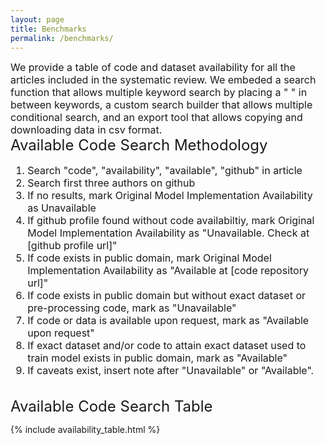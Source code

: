 ```yaml
---
layout: page
title: Benchmarks
permalink: /benchmarks/
---
```


<font size="3.5">  We provide a table of code and dataset availability for all the articles included in the systematic review. We embeded a search function that allows multiple keyword search by placing a " " in between keywords, a custom search builder that allows multiple conditional search, and an export tool that allows copying and downloading data in csv format. </font>
<br>
<font size="5"> Available Code Search Methodology </font>

<font size="3.5">
<ol>
	<li> Search "code", "availability", "available", "github" in article </li>
	<li> Search first three authors on github </li>
	<li> If no results, mark Original Model Implementation Availability as Unavailable </li>
	<li> If github profile found without code availabiltiy, mark Original Model Implementation Availability as "Unavailable. Check at [github profile url]"</li>
	<li> If code exists in public domain, mark Original Model Implementation Availability as "Available at [code repository url]" </li>
	<li> If code exists in public domain but without exact dataset or pre-processing code, mark as "Unavailable" </li>
	<li> If code or data is available upon request, mark as "Available upon request" </li>
	<li> If exact dataset and/or code to attain exact dataset used to train model exists in public domain, mark as "Available" </li>
	<li> If caveats exist, insert note after "Unavailable" or "Available". </li>
</ol>
</font>

<script src="https://code.jquery.com/jquery-3.5.1.js"></script>
<script type="text/javascript" src="https://cdn.datatables.net/1.12.1/js/jquery.dataTables.min.js"></script>
<script type="text/javascript" src="https://cdn.datatables.net/1.12.1/js/dataTables.bootstrap.min.js"></script>
<script type="text/javascript" src="https://cdn.datatables.net/searchbuilder/1.3.4/js/dataTables.searchBuilder.min.js"></script>
<script type="text/javascript" src="https://cdn.datatables.net/searchbuilder/1.3.4/js/searchBuilder.bootstrap.min.js"></script>
<script type="text/javascript" src="https://cdn.datatables.net/datetime/1.1.2/js/dataTables.dateTime.min.js"></script>
<script type="text/javascript" src="https://cdn.datatables.net/buttons/2.2.3/js/dataTables.buttons.min.js"></script>
<script type="text/javascript" src="https://cdn.datatables.net/responsive/2.3.0/js/dataTables.responsive.min.js"></script>
<script type="text/javascript" src="https://cdn.datatables.net/buttons/2.2.3/js/dataTables.buttons.min.js"></script>
<script type="text/javascript" src="https://cdnjs.cloudflare.com/ajax/libs/jszip/3.1.3/jszip.min.js"></script>
<script type="text/javascript" src="https://cdnjs.cloudflare.com/ajax/libs/pdfmake/0.1.53/pdfmake.min.js"></script>
<script type="text/javascript" src="https://cdnjs.cloudflare.com/ajax/libs/pdfmake/0.1.53/vfs_fonts.js"></script>
<script type="text/javascript" src="https://cdn.datatables.net/buttons/2.2.3/js/buttons.html5.min.js"></script>
<script type="text/javascript" src="https://cdn.datatables.net/buttons/2.2.3/js/buttons.print.min.js"></script>
<script type="text/javascript" src="https://cdn.datatables.net/scroller/2.0.7/js/dataTables.scroller.min.js"></script>

<link rel="stylesheet" type="text/css" href="https://maxcdn.bootstrapcdn.com/bootstrap/3.3.7/css/bootstrap.min.css">
<link rel="stylesheet" type="text/css" href="https://cdn.datatables.net/1.12.1/css/dataTables.bootstrap.min.css">
<link rel="stylesheet" type="text/css" href="https://cdn.datatables.net/datetime/1.1.2/css/dataTables.dateTime.min.css">
<link rel="stylesheet" type="text/css" href="https://cdn.datatables.net/searchbuilder/1.3.4/css/searchBuilder.bootstrap.min.css">
<link rel="stylesheet" type="text/css" href="https://cdn.datatables.net/responsive/2.3.0/css/responsive.dataTables.min.css">
<link rel="stylesheet" type="text/css" href="https://cdn.datatables.net/1.12.1/css/jquery.dataTables.min.css">
<link rel="stylesheet" type="text/css" href="https://cdn.datatables.net/buttons/2.2.3/css/buttons.dataTables.min.css">
<link rel="stylesheet" type="text/css" href="https://cdn.datatables.net/scroller/2.0.7/css/scroller.dataTables.min.css">

<br> 
<font size="5"> Available Code Search Table </font>

{% include availability_table.html %}

<script type="text/javascript">
	$(".className").attr("style","");
	$(document).ready(function() {
	    var table = $('#atable').DataTable({
	    	dom: 'Bfrtip',
	    	pageLength: 25,
	        searchBuilder: true,
	        buttons: ['copy', 'csv'],
			order: [[2, 'desc']],
			scrollY: 600,
	        scrollCollapse: false,
        	// scroller: true,
        	deferRender:    true,
	    });
	    table.searchBuilder.container().prependTo(table.table().container());
	});
</script>

